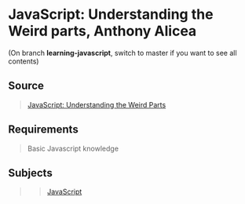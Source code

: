 # JavaScript: Understanding the Weird parts, Anthony Alicea

(On branch **learning-javascript**, switch to master if you want to see all contents)

## Source

>[JavaScript: Understanding the Weird Parts](https://www.udemy.com/understand-javascript/)

## Requirements

>Basic Javascript knowledge

## Subjects

>>[JavaScript](../subjects/javascript.md)
